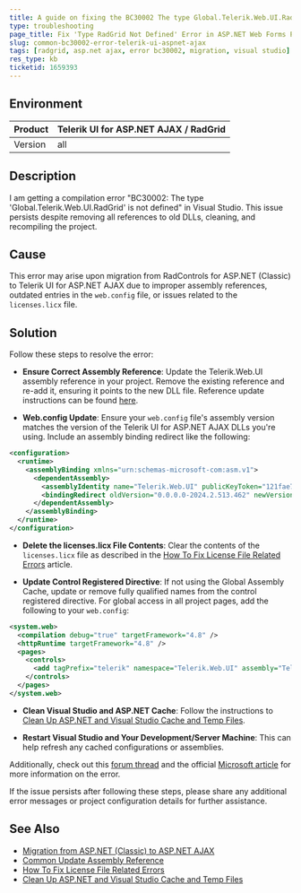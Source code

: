 ```yaml
---
title: A guide on fixing the BC30002 The type Global.Telerik.Web.UI.RadGrid is not defined error 
type: troubleshooting
page_title: Fix 'Type RadGrid Not Defined' Error in ASP.NET Web Forms Projects
slug: common-bc30002-error-telerik-ui-aspnet-ajax
tags: [radgrid, asp.net ajax, error bc30002, migration, visual studio]
res_type: kb
ticketid: 1659393
---
```


## Environment

| Product | Telerik UI for ASP.NET AJAX / RadGrid |
| --- | --- |
| Version | all |

## Description

I am getting a compilation error "BC30002: The type 'Global.Telerik.Web.UI.RadGrid' is not defined" in Visual Studio. This issue persists despite removing all references to old DLLs, cleaning, and recompiling the project.

## Cause

This error may arise upon migration from RadControls for ASP.NET (Classic) to Telerik UI for ASP.NET AJAX due to improper assembly references, outdated entries in the `web.config` file, or issues related to the `licenses.licx` file.

## Solution

Follow these steps to resolve the error:

- **Ensure Correct Assembly Reference**: Update the Telerik.Web.UI assembly reference in your project. Remove the existing reference and re-add it, ensuring it points to the new DLL file. Reference update instructions can be found [here](https://docs.telerik.com/devtools/aspnet-ajax/knowledge-base/common-update-assembly-reference).

- **Web.config Update**: Ensure your `web.config` file's assembly version matches the version of the Telerik UI for ASP.NET AJAX DLLs you're using. Include an assembly binding redirect like the following:

```xml
<configuration>
  <runtime>
    <assemblyBinding xmlns="urn:schemas-microsoft-com:asm.v1">
      <dependentAssembly>
        <assemblyIdentity name="Telerik.Web.UI" publicKeyToken="121fae78165ba3d4" culture="neutral" />
        <bindingRedirect oldVersion="0.0.0.0-2024.2.513.462" newVersion="2024.2.513.462" />
      </dependentAssembly>
    </assemblyBinding>
  </runtime>
</configuration>
```

- **Delete the licenses.licx File Contents**: Clear the contents of the `licenses.licx` file as described in the [How To Fix License File Related Errors](https://docs.telerik.com/devtools/aspnet-ajax/knowledge-base/common-how-to-fix-license-file-related-errors) article.

- **Update Control Registered Directive**: If not using the Global Assembly Cache, update or remove fully qualified names from the control registered directive. For global access in all project pages, add the following to your `web.config`:

```xml
<system.web>
  <compilation debug="true" targetFramework="4.8" />
  <httpRuntime targetFramework="4.8" />
  <pages>
    <controls>
      <add tagPrefix="telerik" namespace="Telerik.Web.UI" assembly="Telerik.Web.UI" />
    </controls>
  </pages>
</system.web>
```

- **Clean Visual Studio and ASP.NET Cache**: Follow the instructions to [Clean Up ASP.NET and Visual Studio Cache and Temp Files](https://docs.telerik.com/devtools/aspnet-ajax/knowledge-base/common-cleanup-asp-vs-cache-and-temp).

- **Restart Visual Studio and Your Development/Server Machine**: This can help refresh any cached configurations or assemblies.

Additionally, check out this [forum thread](https://www.telerik.com/forums/bc30002-type-%27telerik-web-ui-radchart%27-is-not-defined) and the official [Microsoft article](https://learn.microsoft.com/en-us/dotnet/visual-basic/language-reference/error-messages/type-typename-is-not-defined) for more information on the error. 

If the issue persists after following these steps, please share any additional error messages or project configuration details for further assistance.

## See Also

- [Migration from ASP.NET (Classic) to ASP.NET AJAX](https://docs.telerik.com/devtools/aspnet-ajax/knowledge-base/grid-migration-from-aspnet-classic-to-aspnet-ajax)
- [Common Update Assembly Reference](https://docs.telerik.com/devtools/aspnet-ajax/knowledge-base/common-update-assembly-reference)
- [How To Fix License File Related Errors](https://docs.telerik.com/devtools/aspnet-ajax/knowledge-base/common-how-to-fix-license-file-related-errors)
- [Clean Up ASP.NET and Visual Studio Cache and Temp Files](https://docs.telerik.com/devtools/aspnet-ajax/knowledge-base/common-cleanup-asp-vs-cache-and-temp)
